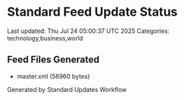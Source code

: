 # Standard Feed Update Status
Last updated: Thu Jul 24 05:00:37 UTC 2025
Categories: technology,business,world

## Feed Files Generated
- master.xml (56960 bytes)

Generated by Standard Updates Workflow
